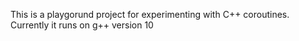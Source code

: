 This is a playgorund project for experimenting with C++ coroutines. Currently it
runs on g++ version 10
